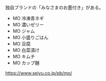 独自ブランドの「みなさまのお墨付き」がある。

- MO 冷凍青ネギ
- MO 濃いゼリー
- MO ジャム
- MO 小盛りごはん
- MO 豆腐
- MO 白菜漬け
- MO キムチ
- MO カップ麺

https://www.seiyu.co.jp/pb/mo/
